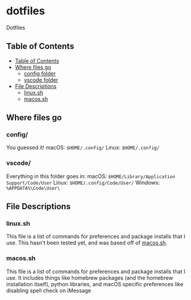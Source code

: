 # dotfiles
Dotfiles

## Table of Contents
- [Table of Contents](##table-of-contents)
- [Where files go](##where-files-go)
    - [config folder](###config/)
    - [vscode folder](###vscode/)
- [File Descriptions](##file-descriptions)
    - [linux.sh](###linux.sh)
    - [macos.sh](###macos.sh)
## Where files go
### config/
You guessed it!
macOS: ```$HOME/.config/```
Linux: ```$HOME/.config/```
### vscode/
Everything in this folder goes in:
macOS: ```$HOME/Library/Application Support/Code/User```
Linux: ```$HOME/.config/Code/User/```
Windows: ```%APPDATA%\Code\User\```

## File Descriptions
### linux.sh
This file is a list of commands for preferences and package installs that I use. This hasn't been tested yet, and was based off of [macos.sh](###macos.sh).
### macos.sh
This file is a list of commands for preferences and package installs that I use. It includes things like homebrew packages (and the homebrew installation itself), python libraries, and macOS specific preferences like disabling spell check on iMessage